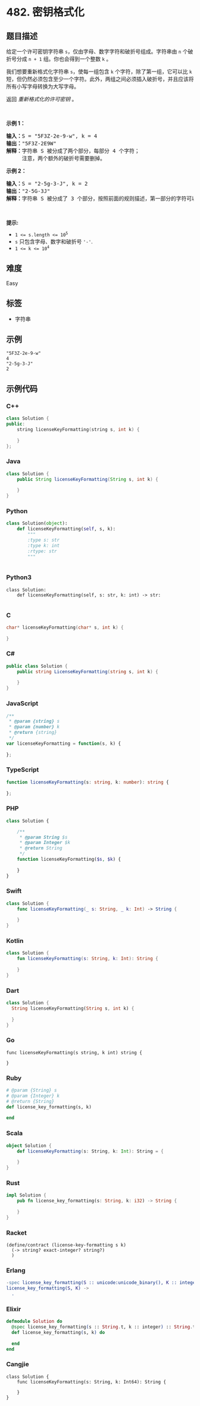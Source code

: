 # 482. 密钥格式化

## 题目描述

<p>给定一个许可密钥字符串 <code>s</code>，仅由字母、数字字符和破折号组成。字符串由 <code>n</code> 个破折号分成 <code>n + 1</code> 组。你也会得到一个整数 <code>k</code> 。</p>

<p>我们想要重新格式化字符串&nbsp;<code>s</code>，使每一组包含 <code>k</code> 个字符，除了第一组，它可以比 <code>k</code> 短，但仍然必须包含至少一个字符。此外，两组之间必须插入破折号，并且应该将所有小写字母转换为大写字母。</p>

<p>返回 <em>重新格式化的许可密钥</em> 。</p>

<p>&nbsp;</p>

<p><strong>示例 1：</strong></p>

<pre>
<strong>输入：</strong>S = "5F3Z-2e-9-w", k = 4
<strong>输出：</strong>"5F3Z-2E9W"
<strong>解释：</strong>字符串 S 被分成了两个部分，每部分 4 个字符；
&nbsp;    注意，两个额外的破折号需要删掉。
</pre>

<p><strong>示例 2：</strong></p>

<pre>
<strong>输入：</strong>S = "2-5g-3-J", k = 2
<strong>输出：</strong>"2-5G-3J"
<strong>解释：</strong>字符串 S 被分成了 3 个部分，按照前面的规则描述，第一部分的字符可以少于给定的数量，其余部分皆为 2 个字符。
</pre>

<p>&nbsp;</p>

<p><strong>提示:</strong></p>

<ul>
	<li><code>1 &lt;= s.length &lt;= 10<sup>5</sup></code></li>
	<li><code>s</code>&nbsp;只包含字母、数字和破折号&nbsp;<code>'-'</code>.</li>
	<li><code>1 &lt;= k &lt;= 10<sup>4</sup></code></li>
</ul>


## 难度

Easy

## 标签

- 字符串

## 示例

```
"5F3Z-2e-9-w"
4
"2-5g-3-J"
2
```

## 示例代码

### C++

```cpp
class Solution {
public:
    string licenseKeyFormatting(string s, int k) {
        
    }
};
```

### Java

```java
class Solution {
    public String licenseKeyFormatting(String s, int k) {
        
    }
}
```

### Python

```python
class Solution(object):
    def licenseKeyFormatting(self, s, k):
        """
        :type s: str
        :type k: int
        :rtype: str
        """
        
```

### Python3

```python3
class Solution:
    def licenseKeyFormatting(self, s: str, k: int) -> str:
        
```

### C

```c
char* licenseKeyFormatting(char* s, int k) {
    
}
```

### C#

```csharp
public class Solution {
    public string LicenseKeyFormatting(string s, int k) {
        
    }
}
```

### JavaScript

```javascript
/**
 * @param {string} s
 * @param {number} k
 * @return {string}
 */
var licenseKeyFormatting = function(s, k) {
    
};
```

### TypeScript

```typescript
function licenseKeyFormatting(s: string, k: number): string {
    
};
```

### PHP

```php
class Solution {

    /**
     * @param String $s
     * @param Integer $k
     * @return String
     */
    function licenseKeyFormatting($s, $k) {
        
    }
}
```

### Swift

```swift
class Solution {
    func licenseKeyFormatting(_ s: String, _ k: Int) -> String {
        
    }
}
```

### Kotlin

```kotlin
class Solution {
    fun licenseKeyFormatting(s: String, k: Int): String {
        
    }
}
```

### Dart

```dart
class Solution {
  String licenseKeyFormatting(String s, int k) {
    
  }
}
```

### Go

```golang
func licenseKeyFormatting(s string, k int) string {
    
}
```

### Ruby

```ruby
# @param {String} s
# @param {Integer} k
# @return {String}
def license_key_formatting(s, k)
    
end
```

### Scala

```scala
object Solution {
    def licenseKeyFormatting(s: String, k: Int): String = {
        
    }
}
```

### Rust

```rust
impl Solution {
    pub fn license_key_formatting(s: String, k: i32) -> String {
        
    }
}
```

### Racket

```racket
(define/contract (license-key-formatting s k)
  (-> string? exact-integer? string?)
  )
```

### Erlang

```erlang
-spec license_key_formatting(S :: unicode:unicode_binary(), K :: integer()) -> unicode:unicode_binary().
license_key_formatting(S, K) ->
  .
```

### Elixir

```elixir
defmodule Solution do
  @spec license_key_formatting(s :: String.t, k :: integer) :: String.t
  def license_key_formatting(s, k) do
    
  end
end
```

### Cangjie

```cangjie
class Solution {
    func licenseKeyFormatting(s: String, k: Int64): String {

    }
}
```

